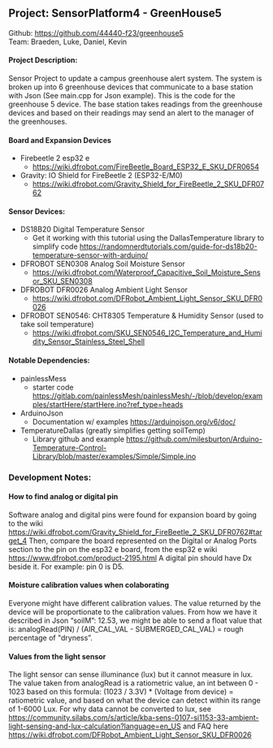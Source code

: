 ## Project: SensorPlatform4 - GreenHouse5  
Github: https://github.com/44440-f23/greenhouse5  
Team: Braeden, Luke, Daniel, Kevin

#### Project Description:
Sensor Project to update a campus greenhouse alert system. The system is broken up into 6 greenhouse devices that communicate to a base station with Json (See main.cpp for Json example). This is the code for the greenhouse 5 device. The base station takes readings from the greenhouse devices and based on their readings may send an alert to the manager of the greenhouses.

#### Board and Expansion Devices
- Firebeetle 2 esp32 e
  - https://wiki.dfrobot.com/FireBeetle_Board_ESP32_E_SKU_DFR0654
- Gravity: IO Shield for FireBeetle 2 (ESP32-E/M0)
  - https://wiki.dfrobot.com/Gravity_Shield_for_FireBeetle_2_SKU_DFR0762

#### Sensor Devices:
- DS18B20 Digital Temperature Sensor
  - Get it working with this tutorial using the DallasTemperature library to simplify code https://randomnerdtutorials.com/guide-for-ds18b20-temperature-sensor-with-arduino/ 
- DFROBOT SEN0308 Analog Soil Moisture Sensor
  - https://wiki.dfrobot.com/Waterproof_Capacitive_Soil_Moisture_Sensor_SKU_SEN0308 
- DFROBOT DFR0026 Analog Ambient Light Sensor
  - https://wiki.dfrobot.com/DFRobot_Ambient_Light_Sensor_SKU_DFR0026 
- DFROBOT SEN0546: CHT8305 Temperature & Humidity Sensor (used to take soil temperature)
  - https://wiki.dfrobot.com/SKU_SEN0546_I2C_Temperature_and_Humidity_Sensor_Stainless_Steel_Shell

#### Notable Dependencies:
- painlessMess
  - starter code https://gitlab.com/painlessMesh/painlessMesh/-/blob/develop/examples/startHere/startHere.ino?ref_type=heads
- ArduinoJson
  - Documentation w/ examples https://arduinojson.org/v6/doc/ 
- TemperatureDallas (greatly simplifies getting soilTemp)
  - Library github and example https://github.com/milesburton/Arduino-Temperature-Control-Library/blob/master/examples/Simple/Simple.ino

### Development Notes:
#### How to find analog or digital pin
Software analog and digital pins were found for expansion board by going to the wiki https://wiki.dfrobot.com/Gravity_Shield_for_FireBeetle_2_SKU_DFR0762#target_4 Then, compare the board represented on the Digital or Analog Ports section to the pin on the esp32 e board, from the esp32 e wiki https://www.dfrobot.com/product-2195.html A digital pin should have Dx beside it. For example: pin 0 is D5.

#### Moisture calibration values when colaborating
Everyone might have different calibration values. The value returned by the device will be proportionate to the calibration values. From how we have it described in Json “soilM”: 12.53, we might be able to send a float value that is: analogRead(PIN) / (AIR_CAL_VAL - SUBMERGED_CAL_VAL) = rough percentage of "dryness”.

#### Values from the light sensor
The light sensor can sense illuminance (lux) but it cannot measure in lux. The value taken from analogRead is a ratiometric value, an int between 0 - 1023 based on this formula: (1023 / 3.3V) * (Voltage from device) = ratiometric value, and based on what the device can detect within its range of 1-6000 Lux.
For why data cannot be converted to lux, see https://community.silabs.com/s/article/kba-sens-0107-si1153-33-ambient-light-sensing-and-lux-calculation?language=en_US
and FAQ here https://wiki.dfrobot.com/DFRobot_Ambient_Light_Sensor_SKU_DFR0026 
